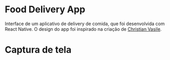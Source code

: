 # Food Delivery App
Interface de um aplicativo de delivery de comida, que foi desenvolvida com React Native. 
O design do app foi inspirado na criação de [Christian Vasile](https://dribbble.com/shots/14763278-iOS-Food-app-Search-product-page).

# Captura de tela
